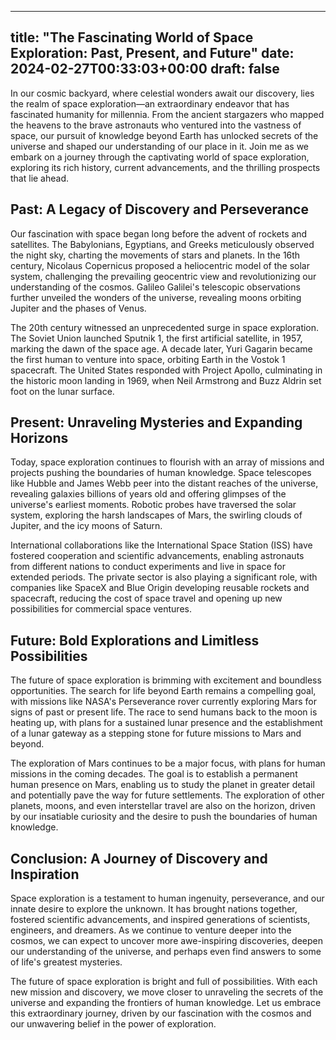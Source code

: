
---
title: "The Fascinating World of Space Exploration: Past, Present, and Future"
date: 2024-02-27T00:33:03+00:00
draft: false
---

In our cosmic backyard, where celestial wonders await our discovery, lies the realm of space exploration—an extraordinary endeavor that has fascinated humanity for millennia. From the ancient stargazers who mapped the heavens to the brave astronauts who ventured into the vastness of space, our pursuit of knowledge beyond Earth has unlocked secrets of the universe and shaped our understanding of our place in it. Join me as we embark on a journey through the captivating world of space exploration, exploring its rich history, current advancements, and the thrilling prospects that lie ahead.

## Past: A Legacy of Discovery and Perseverance

Our fascination with space began long before the advent of rockets and satellites. The Babylonians, Egyptians, and Greeks meticulously observed the night sky, charting the movements of stars and planets. In the 16th century, Nicolaus Copernicus proposed a heliocentric model of the solar system, challenging the prevailing geocentric view and revolutionizing our understanding of the cosmos. Galileo Galilei's telescopic observations further unveiled the wonders of the universe, revealing moons orbiting Jupiter and the phases of Venus.

The 20th century witnessed an unprecedented surge in space exploration. The Soviet Union launched Sputnik 1, the first artificial satellite, in 1957, marking the dawn of the space age. A decade later, Yuri Gagarin became the first human to venture into space, orbiting Earth in the Vostok 1 spacecraft. The United States responded with Project Apollo, culminating in the historic moon landing in 1969, when Neil Armstrong and Buzz Aldrin set foot on the lunar surface.

## Present: Unraveling Mysteries and Expanding Horizons

Today, space exploration continues to flourish with an array of missions and projects pushing the boundaries of human knowledge. Space telescopes like Hubble and James Webb peer into the distant reaches of the universe, revealing galaxies billions of years old and offering glimpses of the universe's earliest moments. Robotic probes have traversed the solar system, exploring the harsh landscapes of Mars, the swirling clouds of Jupiter, and the icy moons of Saturn.

International collaborations like the International Space Station (ISS) have fostered cooperation and scientific advancements, enabling astronauts from different nations to conduct experiments and live in space for extended periods. The private sector is also playing a significant role, with companies like SpaceX and Blue Origin developing reusable rockets and spacecraft, reducing the cost of space travel and opening up new possibilities for commercial space ventures.

## Future: Bold Explorations and Limitless Possibilities

The future of space exploration is brimming with excitement and boundless opportunities. The search for life beyond Earth remains a compelling goal, with missions like NASA's Perseverance rover currently exploring Mars for signs of past or present life. The race to send humans back to the moon is heating up, with plans for a sustained lunar presence and the establishment of a lunar gateway as a stepping stone for future missions to Mars and beyond.

The exploration of Mars continues to be a major focus, with plans for human missions in the coming decades. The goal is to establish a permanent human presence on Mars, enabling us to study the planet in greater detail and potentially pave the way for future settlements. The exploration of other planets, moons, and even interstellar travel are also on the horizon, driven by our insatiable curiosity and the desire to push the boundaries of human knowledge.

## Conclusion: A Journey of Discovery and Inspiration

Space exploration is a testament to human ingenuity, perseverance, and our innate desire to explore the unknown. It has brought nations together, fostered scientific advancements, and inspired generations of scientists, engineers, and dreamers. As we continue to venture deeper into the cosmos, we can expect to uncover more awe-inspiring discoveries, deepen our understanding of the universe, and perhaps even find answers to some of life's greatest mysteries.

The future of space exploration is bright and full of possibilities. With each new mission and discovery, we move closer to unraveling the secrets of the universe and expanding the frontiers of human knowledge. Let us embrace this extraordinary journey, driven by our fascination with the cosmos and our unwavering belief in the power of exploration.